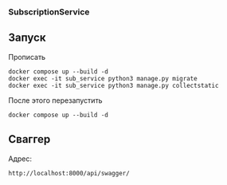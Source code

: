 ### SubscriptionService
## Запуск
Прописать
```
docker compose up --build -d
docker exec -it sub_service python3 manage.py migrate
docker exec -it sub_service python3 manage.py collectstatic
```
После этого перезапустить
```
docker compose up --build -d
```

## Сваггер
Адрес:
```
http://localhost:8000/api/swagger/
```